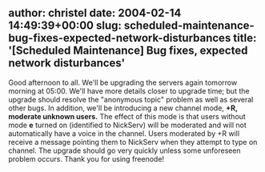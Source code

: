author: christel
date: 2004-02-14 14:49:39+00:00
slug: scheduled-maintenance-bug-fixes-expected-network-disturbances
title: '[Scheduled Maintenance] Bug fixes, expected network disturbances'
---

Good afternoon to all.  We'll be upgrading the servers again tomorrow morning at 05:00.  We'll have more details closer to upgrade time; but the upgrade should resolve the "anonymous topic" problem as well as several other bugs.  In addition, we'll be introducing a new channel mode, **+R, moderate unknown users.** The effect of this mode is that users without mode **e** turned on (identified to NickServ) will be moderated and will not automatically have a voice in the channel.  Users moderated by +R will receive a message pointing them to NickServ when they attempt to type on channel.
The upgrade should go very quickly unless some unforeseen problem occurs. Thank you for using freenode!
